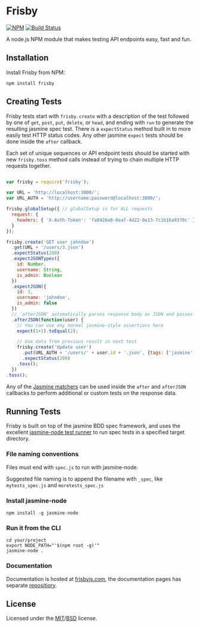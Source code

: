 # Frisby

[![NPM](https://nodei.co/npm/frisby.png)](https://nodei.co/npm/frisby/)
[![Build
Status](https://travis-ci.org/vlucas/frisby.png?branch=master)](https://travis-ci.org/vlucas/frisby)

A node.js NPM module that makes testing API endpoints easy, fast and fun.


## Installation

Install Frisby from NPM:

    npm install frisby


## Creating Tests

Frisby tests start with `frisby.create` with a description of the test followed by one of `get`, `post`, `put`, `delete`, or `head`, and ending with `run` to generate the resulting jasmine spec test. There is a `expectStatus` method built in to more easily test HTTP status codes. Any other jasmine `expect` tests should be done inside the `after` callback.

Each set of unique sequences or API endpoint tests should be started with new `frisby.toss` method calls instead of trying to chain multiple HTTP requests together.

```javascript

var frisby = require('frisby');

var URL = 'http://localhost:3000/';
var URL_AUTH = 'http://username:password@localhost:3000/';

frisby.globalSetup({ // globalSetup is for ALL requests
  request: {
    headers: { 'X-Auth-Token': 'fa8426a0-8eaf-4d22-8e13-7c1b16a9370c' }
  }
});

frisby.create('GET user johndoe')
  .get(URL + '/users/3.json')
  .expectStatus(200)
  .expectJSONTypes({
    id: Number,
    username: String,
    is_admin: Boolean
  })
  .expectJSON({
    id: 3,
    username: 'johndoe',
    is_admin: false
  })
  // 'afterJSON' automatically parses response body as JSON and passes it as an argument
  .afterJSON(function(user) {
  	// You can use any normal jasmine-style assertions here
  	expect(1+1).toEqual(2);

  	// Use data from previous result in next test
    frisby.create('Update user')
      .put(URL_AUTH + '/users/' + user.id + '.json', {tags: ['jasmine', 'bdd']})
      .expectStatus(200)
    .toss();
  })
.toss();

```

Any of the [Jasmine matchers](https://github.com/pivotal/jasmine/wiki/Matchers) can be used inside the `after` and `afterJSON` callbacks to perform additional or custom tests on the response data.

## Running Tests

Frisby is built on top of the jasmine BDD spec framework, and uses the excellent [jasmine-node test runner](https://github.com/mhevery/jasmine-node) to run spec tests in a specified target directory.  

### File naming conventions

Files must end with `spec.js` to run with jasmine-node.

Suggested file naming is to append the filename with `_spec`, like `mytests_spec.js` and `moretests_spec.js`

### Install jasmine-node

    npm install -g jasmine-node

### Run it from the CLI

    cd your/project
    export NODE_PATH="'$(npm root -g)'"
    jasmine-node .
    
### Documentation
Documentation is hosted at [frisbyjs.com](http://frisbyjs.com/), the documentation pages has separate [repositiory](https://github.com/vlucas/frisby-site).

## License
Licensed under the [MIT](http://opensource.org/licenses/MIT)/[BSD](http://opensource.org/licenses/BSD-3-Clause) license.
